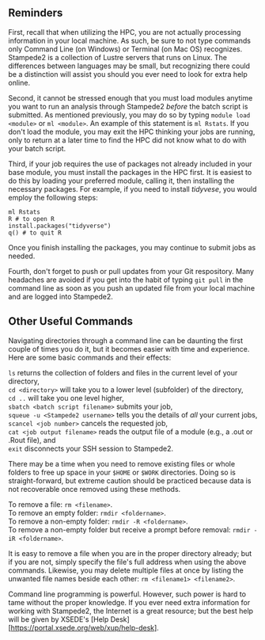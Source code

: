 ## Reminders

First, recall that when utilizing the HPC, you are not actually processing information in your local machine. As such, be sure to not type commands only Command Line (on Windows) or Terminal (on Mac OS) recognizes. Stampede2 is a collection of Lustre servers that runs on Linux. The differences between languages may be small, but recognizing there could be a distinction will assist you should you ever need to look for extra help online.

Second, it cannot be stressed enough that you must load modules anytime you want to run an analysis through Stampede2 *before* the batch script is submitted. As mentioned previously, you may do so by typing `module load <module>` or `ml <module>`. An example of this statement is `ml Rstats`. If you don't load the module, you may exit the HPC thinking your jobs are running, only to return at a later time to find the HPC did not know what to do with your batch script.

Third, if your job requires the use of packages not already included in your base module, you must install the packages in the HPC first. It is easiest to do this by loading your preferred module, calling it, then installing the necessary packages. For example, if you need to install *tidyvese*, you would employ the following steps:

`ml Rstats` <br/>
`R # to open R` <br/>
`install.packages("tidyverse")` <br/>
`q() # to quit R` <br/>

Once you finish installing the packages, you may continue to submit jobs as needed.

Fourth, don't forget to push or pull updates from your Git respository. Many headaches are avoided if you get into the habit of typing `git pull` in the command line as soon as you push an updated file from your local machine and are logged into Stampede2.

## Other Useful Commands

Navigating directories through a command line can be daunting the first couple of times you do it, but it becomes easier with time and experience. Here are some basic commands and their effects:

`ls` returns the collection of folders and files in the current level of your directory, <br/>
`cd <directory>` will take you to a lower level (subfolder) of the directory, <br/>
`cd ..` will take you one level higher, <br/>
`sbatch <batch script filename>` submits your job, <br/>
`squeue -u <Stampede2 username>` tells you the details of *all* your current jobs, <br/>
`scancel <job number>` cancels the requested job, <br/>
`cat <job output filename>` reads the output file of a module (e.g., a .out or .Rout file), and <br/>
`exit` disconnects your SSH session to Stampede2.

There may be a time when you need to remove existing files or whole folders to free up space in your `$HOME` or `$WORK` directories. Doing so is straight-forward, but extreme caution should be practiced because data is not recoverable once removed using these methods.

To remove a file: `rm <filename>`. <br/>
To remove an empty folder: `rmdir <foldername>`. <br/>
To remove a non-empty folder: `rmdir -R <foldername>`. <br/>
To remove a non-empty folder but receive a prompt before removal: `rmdir -iR <foldername>`. <br/>

It is easy to remove a file when you are in the proper directory already; but if you are not, simply specify the file's full address when using the above commands. Likewise, you may delete multiple files at once by listing the unwanted file names beside each other: `rm <filename1> <filename2>`.

Command line programming is powerful. However, such power is hard to tame without the proper knowledge. If you ever need extra information for working with Stampede2, the Internet is a great resource; but the best help will be given by XSEDE's [Help Desk][https://portal.xsede.org/web/xup/help-desk].
